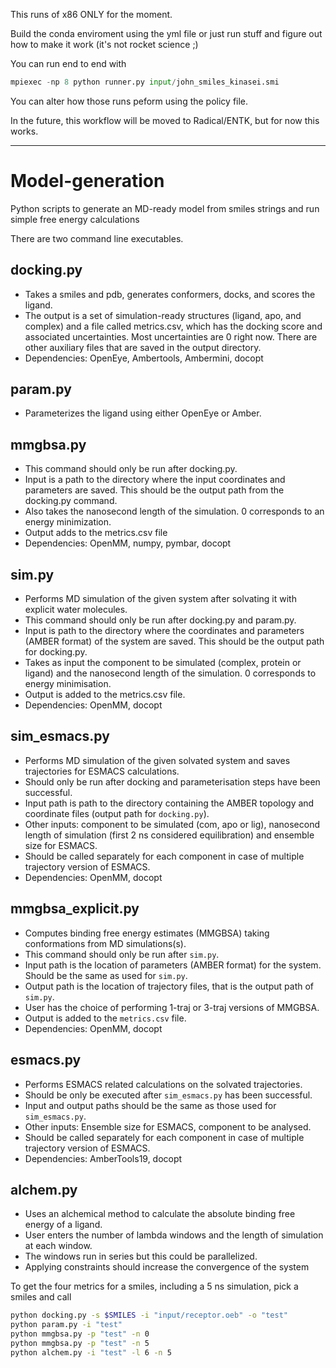 This runs of x86 ONLY for the moment. 

Build the conda enviroment using the yml file or just run stuff and figure out how to make it work (it's not rocket science ;)

You can run end to end with 
```python 
mpiexec -np 8 python runner.py input/john_smiles_kinasei.smi
```

You can alter how those runs peform using the policy file.

In the future, this workflow will be moved to Radical/ENTK, but for now this works. 



---- 

# Model-generation
Python scripts to generate an MD-ready model from smiles strings and run simple free energy calculations 

There are two command line executables.

## docking.py
* Takes a smiles and pdb, generates conformers, docks, and scores the ligand.
* The output is a set of simulation-ready structures (ligand, apo, and complex) and a file called metrics.csv, which has the docking score and associated uncertainties. Most uncertainties are 0 right now. There are other auxiliary files that are saved in the output directory.
* Dependencies: OpenEye, Ambertools, Ambermini, docopt

## param.py
* Parameterizes the ligand using either OpenEye or Amber.

## mmgbsa.py
* This command should only be run after docking.py. 
* Input is a path to the directory where the input coordinates and parameters are saved. This should be the output path from the docking.py command.
* Also takes the nanosecond length of the simulation. 0 corresponds to an energy minimization.
* Output adds to the metrics.csv file
* Dependencies: OpenMM, numpy, pymbar, docopt

## sim.py
* Performs MD simulation of the given system after solvating it with explicit water molecules.
* This command should only be run after docking.py and param.py.
* Input is path to the directory where the coordinates and parameters (AMBER format) of the system are saved. This should be the output path for docking.py.
* Takes as input the component to be simulated (complex, protein or ligand) and the nanosecond length of the simulation. 0 corresponds to energy minimisation.
* Output is added to the metrics.csv file.
* Dependencies: OpenMM, docopt

## sim_esmacs.py
* Performs MD simulation of the given solvated system and saves trajectories for ESMACS calculations.
* Should only be run after docking and parameterisation steps have been successful.
* Input path is path to the directory containing the AMBER topology and coordinate files (output path for `docking.py`).
* Other inputs: component to be simulated (com, apo or lig), nanosecond length of simulation (first 2 ns considered equilibration) and ensemble size for ESMACS.
* Should be called separately for each component in case of multiple trajectory version of ESMACS.
* Dependencies: OpenMM, docopt

## mmgbsa_explicit.py
* Computes binding free energy estimates (MMGBSA) taking conformations from MD simulations(s).
* This command should only be run after `sim.py`.
* Input path is the location of parameters (AMBER format) for the system. Should be the same as used for `sim.py`.
* Output path is the location of trajectory files, that is the output path of `sim.py`.
* User has the choice of performing 1-traj or 3-traj versions of MMGBSA.
* Output is added to the `metrics.csv` file.
* Dependencies: OpenMM, docopt

## esmacs.py
* Performs ESMACS related calculations on the solvated trajectories.
* Should be only be executed after `sim_esmacs.py` has been successful.
* Input and output paths should be the same as those used for `sim_esmacs.py`.
* Other inputs: Ensemble size for ESMACS, component to be analysed.
* Should be called separately for each component in case of multiple trajectory version of ESMACS.
* Dependencies: AmberTools19, docopt

## alchem.py
* Uses an alchemical method to calculate the absolute binding free energy of a ligand.
* User enters the number of lambda windows and the length of simulation at each window.
* The windows run in series but this could be parallelized.
* Applying constraints should increase the convergence of the system

To get the four metrics for a smiles, including a 5 ns simulation, pick a smiles and call
~~~bash
python docking.py -s $SMILES -i "input/receptor.oeb" -o "test"
python param.py -i "test"
python mmgbsa.py -p "test" -n 0
python mmgbsa.py -p "test" -n 5
python alchem.py -i "test" -l 6 -n 5
~~~
